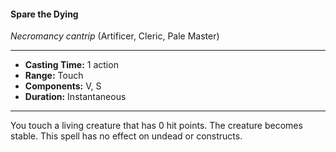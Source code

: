 #### Spare the Dying
*Necromancy cantrip* (Artificer, Cleric, Pale Master)
___
- **Casting Time:** 1 action
- **Range:** Touch
- **Components:** V, S
- **Duration:** Instantaneous
---
You touch a living creature that has 0 hit points. The creature becomes stable. This spell has no effect on undead or constructs.